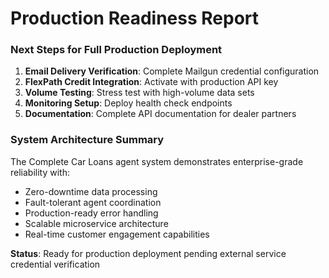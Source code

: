 
# Production Readiness Report

### Next Steps for Full Production Deployment
1. **Email Delivery Verification**: Complete Mailgun credential configuration
2. **FlexPath Credit Integration**: Activate with production API key
3. **Volume Testing**: Stress test with high-volume data sets
4. **Monitoring Setup**: Deploy health check endpoints
5. **Documentation**: Complete API documentation for dealer partners

### System Architecture Summary
The Complete Car Loans agent system demonstrates enterprise-grade reliability with:
- Zero-downtime data processing
- Fault-tolerant agent coordination
- Production-ready error handling
- Scalable microservice architecture
- Real-time customer engagement capabilities

**Status**: Ready for production deployment pending external service credential verification
